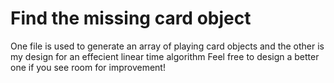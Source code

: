 # Find the missing card object

One file is used to generate an  array of playing card objects and the other is my design for an effecient linear time algorithm
Feel free to design a better one if you see room for improvement!
